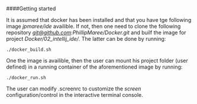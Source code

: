 ####Getting started

It is assumed that docker has been installed and that you have tge following image *jpmaree/ide* availible. If not, then one need to
clone the following repository *git@github.com:PhillipMaree/Docker.git* and builf the image for project *Docker/02_intellij_ide/*. The 
latter can be done by running:

	
	./docker_build.sh

One the image is availible, then the user can mount his project folder (user defined) in a running container of the aforementioned image
by running:

	./docker_run.sh

The user can modify .screenrc to customize the *screen* configuration/control in the interactive terminal console.
